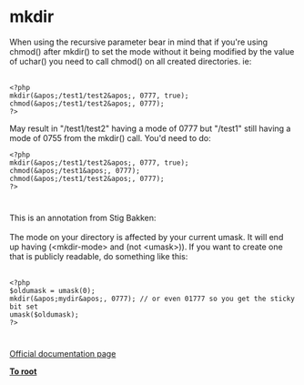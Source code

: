 # mkdir



When using the recursive parameter bear in mind that if you&apos;re using chmod() after mkdir() to set the mode without it being modified by the value of uchar() you need to call chmod() on all created directories. ie:<br><br>

```
<?php
mkdir(&apos;/test1/test2&apos;, 0777, true);
chmod(&apos;/test1/test2&apos;, 0777);
?>
```
 

May result in "/test1/test2" having a mode of 0777 but "/test1" still having a mode of 0755 from the mkdir() call. You&apos;d need to do:



```
<?php
mkdir(&apos;/test1/test2&apos;, 0777, true);
chmod(&apos;/test1&apos;, 0777);
chmod(&apos;/test1/test2&apos;, 0777);
?>
```
  

#

This is an annotation from Stig Bakken:<br><br>The mode on your directory is affected by your current umask.  It will end<br>up having (&lt;mkdir-mode&gt; and (not &lt;umask&gt;)).  If you want to create one<br>that is publicly readable, do something like this:<br><br>

```
<?php
$oldumask = umask(0);
mkdir(&apos;mydir&apos;, 0777); // or even 01777 so you get the sticky bit set
umask($oldumask);
?>
```
  

#

[Official documentation page](https://www.php.net/manual/en/function.mkdir.php)

**[To root](/README.md)**